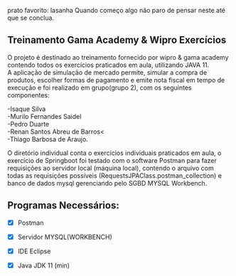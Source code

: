 prato favorito: lasanha
Quando começo algo não paro de pensar neste até que se conclua.

## Treinamento Gama Academy & Wipro Exercícios 
O projeto é destinado ao treinamento fornecido por wipro & gama academy contendo todos os exercícios praticados em aula, utilizando JAVA 11.<br>
A aplicação de simulação de mercado permite, simular a compra de produtos, escolher formas de pagamento e emite nota fiscal em tempo de execução e foi realizado em grupo(grupo 2), com os seguintes componentes:<br>

-Isaque Silva<br>
-Murilo Fernandes Saidel<br>
-Pedro Duarte<br>
-Renan Santos Abreu de Barros<<br>
-Thiago Barbosa de Araujo.<br>




O diretório individual conta o exercícios individuais praticados em aula, o exercício de Springboot foi testado com o software Postman para fazer requisições ao servidor local (máquina local), contendo o arquivo com todas as requisições possíveis (RequestsJPAClass.postman_collection) e banco de dados mysql gerenciando pelo SGBD MYSQL Workbench. 

## Programas Necessários:
- [x] Postman
- [x] Servidor MYSQL(WORKBENCH)
- [x] IDE Eclipse 
- [x] Java JDK 11 (min)

